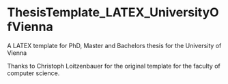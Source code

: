 # ThesisTemplate_LATEX_UniversityOfVienna
A LATEX template for PhD, Master and Bachelors thesis for the University of Vienna



Thanks to Christoph Loitzenbauer for the original template for the faculty of computer science.
